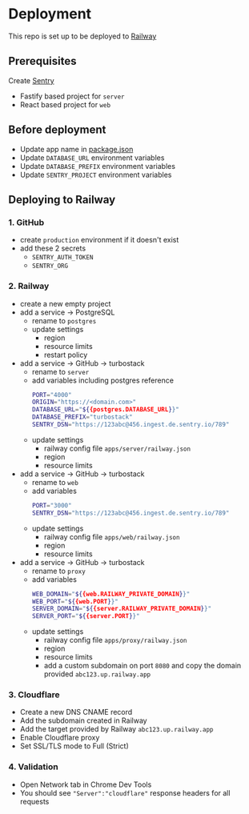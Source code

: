 # Deployment

This repo is set up to be deployed to [Railway](https://railway.app/)

## Prerequisites

Create [Sentry](https://sentry.io/)

- Fastify based project for `server`
- React based project for `web`

## Before deployment

- Update app name in [package.json](../package.json)
- Update `DATABASE_URL` environment variables
- Update `DATABASE_PREFIX` environment variables
- Update `SENTRY_PROJECT` environment variables

## Deploying to Railway

### 1. GitHub

- create `production` environment if it doesn't exist
- add these 2 secrets
  - `SENTRY_AUTH_TOKEN`
  - `SENTRY_ORG`

### 2. Railway

- create a new empty project
- add a service -> PostgreSQL
  - rename to `postgres`
  - update settings
    - region
    - resource limits
    - restart policy
- add a service -> GitHub -> turbostack
  - rename to `server`
  - add variables including postgres reference
    ```sh
    PORT="4000"
    ORIGIN="https://<domain.com>"
    DATABASE_URL="${{postgres.DATABASE_URL}}"
    DATABASE_PREFIX="turbostack"
    SENTRY_DSN="https://123abc@456.ingest.de.sentry.io/789"
    ```
  - update settings
    - railway config file `apps/server/railway.json`
    - region
    - resource limits
- add a service -> GitHub -> turbostack
  - rename to `web`
  - add variables
    ```sh
    PORT="3000"
    SENTRY_DSN="https://123abc@456.ingest.de.sentry.io/789"
    ```
  - update settings
    - railway config file `apps/web/railway.json`
    - region
    - resource limits
- add a service -> GitHub -> turbostack
  - rename to `proxy`
  - add variables
    ```sh
    WEB_DOMAIN="${{web.RAILWAY_PRIVATE_DOMAIN}}"
    WEB_PORT="${{web.PORT}}"
    SERVER_DOMAIN="${{server.RAILWAY_PRIVATE_DOMAIN}}"
    SERVER_PORT="${{server.PORT}}"
    ```
  - update settings
    - railway config file `apps/proxy/railway.json`
    - region
    - resource limits
    - add a custom subdomain on port `8080` and copy the domain provided `abc123.up.railway.app`

### 3. Cloudflare

- Create a new DNS CNAME record
- Add the subdomain created in Railway
- Add the target provided by Railway `abc123.up.railway.app`
- Enable Cloudflare proxy
- Set SSL/TLS mode to Full (Strict)

### 4. Validation

- Open Network tab in Chrome Dev Tools
- You should see `"Server":"cloudflare"` response headers for all requests
